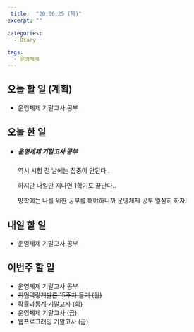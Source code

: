 ```yaml
---
 title:  "20.06.25 (목)"
excerpt: ""

categories:
  - Diary

tags:
  - 운영체제
---
```


## 오늘 할 일 (계획)

- 운영체제 기말고사 공부

## 오늘 한 일

- ##### 운영체제 기말고사 공부

  역시 시험 전 날에는 집중이 안된다..

  하지만 내일만 지나면 1학기도 끝난다..
  
  방학에는 나를 위한 공부를 해야하니까 운영체제 공부 열심히 하자!


## 내일 할 일

- 운영체제 기말고사 공부

## 이번주 할 일

- 운영체제 기말고사 공부
- ~~취업역량개발론 15주차 듣기 (월)~~
- ~~확률과통계 기말고사 (화)~~
- 운영체제 기말고사 (금)
- 웹프로그래밍 기말고사 (금)
